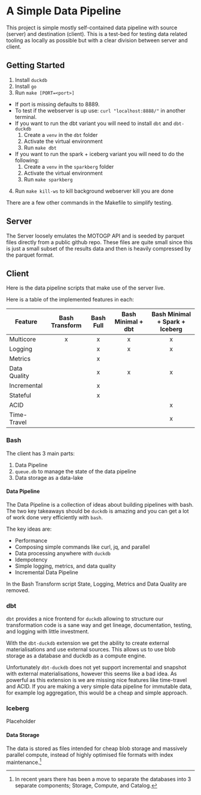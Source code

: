 # A Simple Data Pipeline

This project is simple mostly self-contained data pipeline with source (server)
and destination (client). This is a test-bed for testing data related tooling as
locally as possible but with a clear division between server and client.

## Getting Started

1. Install `duckdb`
2. Install `go`
3. Run `make [PORT=<port>]`
  - If port is missing defaults to 8889.
  - To test if the webserver is up use: `curl "localhost:8888/"` in another terminal.
  - If you want to run the dbt variant you will need to install `dbt` and `dbt-duckdb`
    1. Create a `venv` in the `dbt` folder
    2. Activate the virtual environment
    3. Run `make dbt`
  - If you want to run the spark + iceberg variant you will need to do the following:
    1. Create a `venv` in the `sparkberg` folder
    2. Activate the virtual environment
    3. Run `make sparkberg`
4. Run `make kill-ws` to kill background webserver kill you are done

There are a few other commands in the Makefile to simplify testing.

## Server

The Server loosely emulates the MOTOGP API and is seeded by parquet files
directly from a public github repo. These files are quite small since this is
just a small subset of the results data and then is heavily compressed by the
parquet format.

## Client

Here is the data pipeline scripts that make use of the server live.

Here is a table of the implemented features in each:

| Feature | Bash Transform | Bash Full | Bash Minimal + dbt | Bash Minimal + Spark + Iceberg |
|---------|:------------:|:----:|:---:|:--:|
| Multicore | x | x | x | x |
| Logging | | x | x | x |
| Metrics | | x | | |
| Data Quality | | x | x | x |
| Incremental | | x | | |
| Stateful | | x | | |
| ACID | | | | x |
| Time-Travel | | | | x |

### Bash

The client has 3 main parts:

1. Data Pipeline
2. `queue.db` to manage the state of the data pipeline
3. Data storage as a data-lake

#### Data Pipeline

The Data Pipeline is a collection of ideas about building pipelines with bash.
The two key takeaways should be `duckdb` is amazing and you can get a lot of
work done very efficiently with `bash`.

The key ideas are:

- Performance
- Composing simple commands like curl, jq, and parallel
- Data processing anywhere with `duckdb`
- Idempotency
- Simple logging, metrics, and data quality
- Incremental Data Pipeline

In the Bash Transform script State, Logging, Metrics and Data Quality are removed.

### dbt

`dbt` provides a nice frontend for `duckdb` allowing to structure our
transformation code is a sane way and get lineage, documentation, testing, and
logging with little investment.

With the `dbt-duckdb` extension we get the ability to create external
materialisations and use external sources. This allows us to use blob storage
as a database and duckdb as a compute engine.

Unfortunately `dbt-duckdb` does not yet support incremental and snapshot with
external materialisations, however this seems like a bad idea. As powerful as
this extension is we are missing nice features like time-travel and ACID. If
you are making a very simple data pipeline for immutable data, for example log
aggregation, this would be a cheap and simple approach.

### Iceberg

Placeholder

#### Data Storage

The data is stored as files intended for cheap blob storage and massively
parallel compute, instead of highly optimised file formats with index
maintenance.[^1]

[^1]: In recent years there has been a move to separate the databases into 3
separate components; Storage, Compute, and Catalog.
